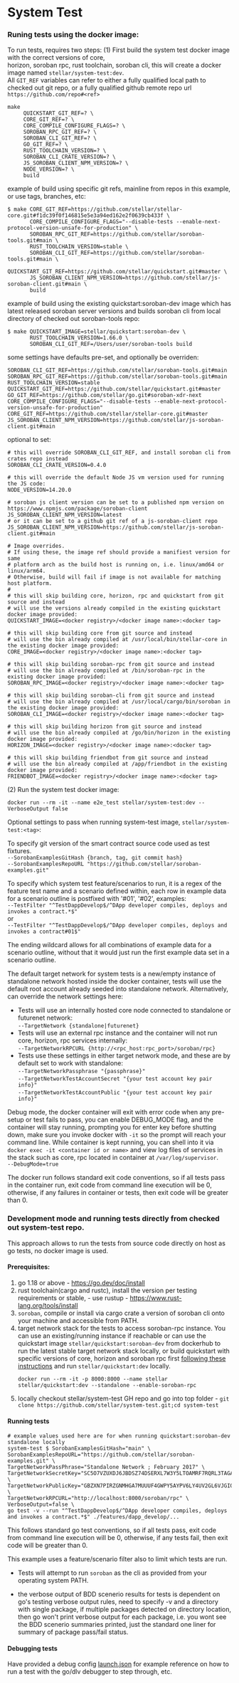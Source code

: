 # System Test

### Runing tests using the docker image:
To run tests, requires two steps: 
  (1) First build the system test docker image with the correct versions of core,  
  horizon, soroban rpc, rust toolchain, soroban cli, this will create a docker image named 
  `stellar/system-test:dev`.  
  All `GIT_REF` variables can refer to either a fully qualified local path to checked out git repo, or a fully qualified github remote repo url `https://github.com/repo#<ref>`  
  ```
  make 
       QUICKSTART_GIT_REF=? \
       CORE_GIT_REF=? \
       CORE_COMPILE_CONFIGURE_FLAGS=? \
       SOROBAN_RPC_GIT_REF=? \
       SOROBAN_CLI_GIT_REF=? \
       GO_GIT_REF=? \
       RUST_TOOLCHAIN_VERSION=? \
       SOROBAN_CLI_CRATE_VERSION=? \
       JS_SOROBAN_CLIENT_NPM_VERSION=? \
       NODE_VERSION=? \
       build     
  ```  

  example of build using specific git refs, mainline from repos in this example, or use tags, branches, etc:  
  ```
  $ make CORE_GIT_REF=https://github.com/stellar/stellar-core.git#f1dc39f0f146815e5e3a94ed162e2f0639cb433f \
         CORE_COMPILE_CONFIGURE_FLAGS="--disable-tests --enable-next-protocol-version-unsafe-for-production" \
         SOROBAN_RPC_GIT_REF=https://github.com/stellar/soroban-tools.git#main \
         RUST_TOOLCHAIN_VERSION=stable \
         SOROBAN_CLI_GIT_REF=https://github.com/stellar/soroban-tools.git#main \
         QUICKSTART_GIT_REF=https://github.com/stellar/quickstart.git#master \
         JS_SOROBAN_CLIENT_NPM_VERSION=https://github.com/stellar/js-soroban-client.git#main \
         build
  ```  

  example of build using the existing quickstart:soroban-dev image which has latest released soroban server versions and builds soroban cli from local directory of checked out soroban-tools repo:  
  ```
  $ make QUICKSTART_IMAGE=stellar/quickstart:soroban-dev \
         RUST_TOOLCHAIN_VERSION=1.66.0 \
         SOROBAN_CLI_GIT_REF=/Users/user/soroban-tools build
  ```  

  some settings have defaults pre-set, and optionally be overriden:  
  ```
  SOROBAN_CLI_GIT_REF=https://github.com/stellar/soroban-tools.git#main  
  SOROBAN_RPC_GIT_REF=https://github.com/stellar/soroban-tools.git#main  
  RUST_TOOLCHAIN_VERSION=stable   
  QUICKSTART_GIT_REF=https://github.com/stellar/quickstart.git#master
  GO_GIT_REF=https://github.com/stellar/go.git#soroban-xdr-next
  CORE_COMPILE_CONFIGURE_FLAGS="--disable-tests --enable-next-protocol-version-unsafe-for-production"
  CORE_GIT_REF=https://github.com/stellar/stellar-core.git#master
  JS_SOROBAN_CLIENT_NPM_VERSION=https://github.com/stellar/js-soroban-client.git#main
  ```  

  optional to set:  
  ```
  # this will override SOROBAN_CLI_GIT_REF, and install soroban cli from crates repo instead
  SOROBAN_CLI_CRATE_VERSION=0.4.0  

  # this will override the default Node JS vm version used for running the JS code:
  NODE_VERSION=14.20.0

  # soroban js client version can be set to a published npm version on https://www.npmjs.com/package/soroban-client 
  JS_SOROBAN_CLIENT_NPM_VERSION=latest
  # or it can be set to a github git ref of a js-soroban-client repo
  JS_SOROBAN_CLIENT_NPM_VERSION=https://github.com/stellar/js-soroban-client.git#main

  # Image overrides. 
  # If using these, the image ref should provide a manifiest version for same 
  # platform arch as the build host is running on, i.e. linux/amd64 or linux/arm64. 
  # Otherwise, build will fail if image is not available for matching host platform.
  #
  # this will skip building core, horizon, rpc and quickstart from git source and instead 
  # will use the versions already compiled in the existing quickstart docker image provided: 
  QUICKSTART_IMAGE=<docker registry>/<docker image name>:<docker tag>

  # this will skip building core from git source and instead 
  # will use the bin already compiled at /usr/local/bin/stellar-core in the existing docker image provided: 
  CORE_IMAGE=<docker registry>/<docker image name>:<docker tag>

  # this will skip building soroban-rpc from git source and instead 
  # will use the bin already compiled at /bin/soroban-rpc in the existing docker image provided: 
  SOROBAN_RPC_IMAGE=<docker registry>/<docker image name>:<docker tag>

  # this will skip building soroban-cli from git source and instead 
  # will use the bin already compiled at /usr/local/cargo/bin/soroban in the existing docker image provided: 
  SOROBAN_CLI_IMAGE=<docker registry>/<docker image name>:<docker tag>

  # this will skip building horizon from git source and instead 
  # will use the bin already compiled at /go/bin/horizon in the existing docker image provided: 
  HORIZON_IMAGE=<docker registry>/<docker image name>:<docker tag>

  # this will skip building friendbot from git source and instead 
  # will use the bin already compiled at /app/friendbot in the existing docker image provided: 
  FRIENDBOT_IMAGE=<docker registry>/<docker image name>:<docker tag>
  ```

  (2) Run the system test docker image:
  ```
  docker run --rm -it --name e2e_test stellar/system-test:dev --VerboseOutput false 
  ```


Optional settings to pass when running system-test image, `stellar/system-test:<tag>`:

To specify git version of the smart contract source code used as test fixtures.  
`--SorobanExamplesGitHash {branch, tag, git commit hash}`  
`--SorobanExamplesRepoURL "https://github.com/stellar/soroban-examples.git"` 

To specify which system test feature/scenarios to run, it is a regex of the feature test name and a scenario defined within, each row in example data for a scenario outline is postfixed with '#01', '#02', examples:  
`--TestFilter "^TestDappDevelop$/^DApp developer compiles, deploys and invokes a contract.*$"`  
or  
`--TestFilter "^TestDappDevelop$/^DApp developer compiles, deploys and invokes a contract#01$"`  

The ending wildcard allows for all combinations of example data for a scenario outline, without that it would just run the first example data set in a scenario outline.

The default target network for system tests is a new/empty instance of standalone network hosted inside the docker container, tests will use the default root account already seeded into standalone network. Alternatively, can override the network settings here:  
* Tests will use an internally hosted core node connected to standalone or futurenet network:  
`--TargetNetwork {standalone|futurenet}`  
* Tests will use an external rpc instance and the container will not run core, horizon, rpc services internally:  
`--TargetNetworkRPCURL {http://<rpc_host:rpc_port>/soroban/rpc}`  
* Tests use these settings in either target network mode, and these are by default set to work with standalone:  
`--TargetNetworkPassphrase "{passphrase}"`  
`--TargetNetworkTestAccountSecret "{your test account key pair info}"`  
`--TargetNetworkTestAccountPublic "{your test account key pair info}"`  

Debug mode, the docker container will exit with error code when any pre-setup or test fails to pass,
you can enable DEBUG_MODE flag, and the container will stay running, prompting you for enter key before shutting down, make sure you invoke docker with `-it` so the prompt will reach your command line. While container is kept running, you can shell into it via `docker exec -it <container id or name>` and view log files of services in the stack such as core, rpc located in container at `/var/log/supervisor`.  
`--DebugMode=true`


The docker run follows standard exit code conventions, so if all tests pass in the container run, exit code from command line execution will be 0, otherwise, if any failures in container or tests, then exit code will be greater than 0.


### Development mode and running tests directly from checked out system-test repo.
This approach allows to run the tests from source code directly on host as go tests, no docker image is used. 

#### Prerequisites:

 1. go 1.18 or above - https://go.dev/doc/install
 2. rust toolchain(cargo and rustc), install the version per testing requirements or stable, - use rustup - https://www.rust-lang.org/tools/install 
 3. `soroban`, compile or install via cargo crate a version of soroban cli onto your machine and accessible from PATH.
 4. target network stack for the tests to access soroban-rpc instance. You can use an existing/running instance if reachable or can use the quickstart image `stellar/quickstart:soroban-dev` from dockerhub to run the latest stable target network stack locally, or build quickstart with specific versions of core, horizon and soroban rpc first [following these instructions](https://github.com/stellar/quickstart#building-custom-images) and run `stellar/quickstart:dev` locally.
     ```
     docker run --rm -it -p 8000:8000 --name stellar stellar/quickstart:dev --standalone --enable-soroban-rpc
     ```
 5. locally checkout stellar/system-test GH repo and go into top folder - `git clone https://github.com/stellar/system-test.git;cd system-test`
 

#### Running tests 
```
# example values used here are for when running quickstart:soroban-dev standalone locally
system-test $ SorobanExamplesGitHash="main" \  
SorobanExamplesRepoURL="https://github.com/stellar/soroban-examples.git" \  
TargetNetworkPassPhrase="Standalone Network ; February 2017" \  
TargetNetworkSecretKey="SC5O7VZUXDJ6JBDSZ74DSERXL7W3Y5LTOAMRF7RQRL3TAGAPS7LUVG3L" \  
TargetNetworkPublicKey="GBZXN7PIRZGNMHGA7MUUUF4GWPY5AYPV6LY4UV2GL6VJGIQRXFDNMADI" \  
TargetNetworkRPCURL="http://localhost:8000/soroban/rpc" \  
VerboseOutput=false \  
go test -v --run "^TestDappDevelop$/^DApp developer compiles, deploys and invokes a contract.*$" ./features/dapp_develop/...
```

This follows standard go test conventions, so if all tests pass, exit code from command line execution will be 0, otherwise, if any tests fail, then exit code will be greater than 0.

This example uses a feature/scenario filter also to limit which tests are run.

* Tests will attempt to run `soroban` as the cli as provided from your operating system PATH.

* the verbose output of BDD scenerio results for tests is dependent on go's testing verbose output rules, need to specify -v and a directory with single package, if multiple packages detected on directory location, then go won't print verbose output for each package, i.e. you wont see the BDD scenerio summaries printed, just the standard one liner for summary of package pass/fail status.

#### Debugging tests 

Have provided a debug config [launch.json](.vscode/launch.json) for example reference on how to run a test with the go/dlv debugger to step through, etc.


